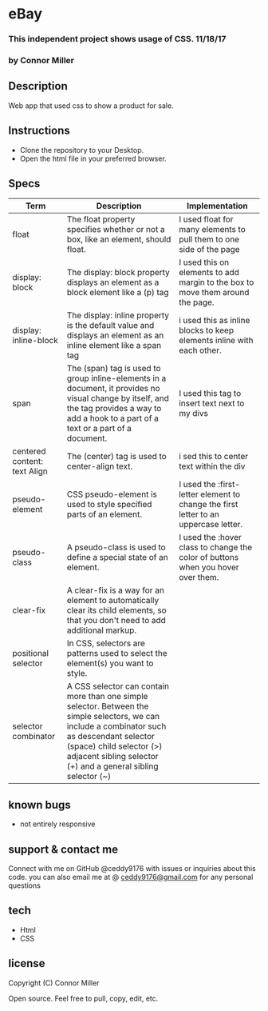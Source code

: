 # eBay
### This independent project shows usage of CSS. 11/18/17
### by Connor Miller

## Description

Web app that used css to show a product for sale.

## Instructions

* Clone the repository to your Desktop.
* Open the html file in your preferred browser.

## Specs
| Term  | Description | Implementation |
| ---------- | ----------- | -------------- |
|float | The float property specifies whether or not a box, like an element, should float. | I used float for many elements to pull them to one side of the page |
|display: block | The display: block property  displays an element as a block element like a (p) tag | I used this on elements to add margin to the box to move them around the page. |
|display: inline-block | The display: inline property is the default value and displays an element as an inline element like a span tag | i used this as inline blocks to keep elements inline with each other. |
| span | The (span) tag is used to group inline-elements in a document, it provides no visual change by itself, and the tag provides a way to add a hook to a part of a text or a part of a document. | I used this tag to insert text next to my divs |
|centered content: text Align| The (center) tag is used to center-align text. | i sed this to center text within the div |
|pseudo-element |  CSS pseudo-element is used to style specified parts of an element. | I used the :first-letter element to change the first letter to an uppercase letter. |
|pseudo-class | A pseudo-class is used to define a special state of an element. | I used the :hover class to change the color of buttons when you hover over them. |
|clear-fix | A clear-fix is a way for an element to automatically clear its child elements, so that you don't need to add additional markup. |
|positional selector | In CSS, selectors are patterns used to select the element(s) you want to style. |
|selector combinator |  A CSS selector can contain more than one simple selector. Between the simple selectors, we can include a combinator such as descendant selector (space) child selector (>) adjacent sibling selector (+) and a general sibling selector (~) |

## known bugs

* not entirely responsive

## support & contact me

 Connect with me on GitHub @ceddy9176 with issues or inquiries about this code. you can also email me at @ ceddy9176@gmail.com for any personal questions

## tech

* Html
* CSS


## license
 Copyright (C) Connor Miller

Open source. Feel free to pull, copy, edit, etc.
